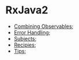 # RxJava2

- [Combining Observables](./combining.md);
- [Error Handling](./errors.md);
- [Subjects](./subjects.md);
- [Recipies](./recipies.md);
- [Tips](./tips.md);
